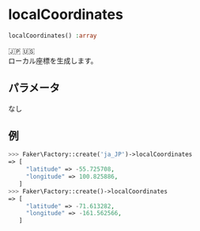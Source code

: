 # localCoordinates
```php
localCoordinates() :array
```
:jp: :us:  
ローカル座標を生成します。

## パラメータ
なし

## 例
```php
>>> Faker\Factory::create('ja_JP')->localCoordinates
=> [
     "latitude" => -55.725708,
     "longitude" => 100.825886,
   ]
>>> Faker\Factory::create()->localCoordinates
=> [
     "latitude" => -71.613282,
     "longitude" => -161.562566,
   ]
```
